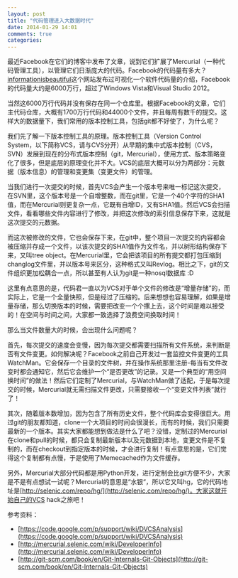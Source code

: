 ```yaml
---
layout: post
title: "代码管理进入大数据时代"
date: 2014-01-29 14:01
comments: true
categories: 
---
```

最近Facebook在它们的博客中发布了文章，说到它们扩展了Mercurial（一种代码管理工具），以管理它们日渐庞大的代码。Facebook的代码量有多大？[informationisbeautiful](http://www.informationisbeautiful.net/visualizations/million-lines-of-code/)这个网站发布过可视化一个软件代码量的介绍，Facebook的代码量大约是6000万行，超过了Windows Vista和Visual Studio 2012。

当然这6000万行代码并没有保存在同一个仓库里。根据Facebook的文章，它们主代码仓库，大概有1700万行代码和44000个文件，并且每周有数千的提交。这样大的数据量下，我们常用的版本控制工具，包括git都不好使了，为什么呢？

我们先了解一下版本控制工具的原理。版本控制工具（Version Control System，以下简称VCS，请与CVS分开）从早期的集中式版本控制（CVS，SVN）发展到现在的分布式版本控制（git，Mercurial），使用方式、版本策略变化了很多，但是底层的原理变化并不大。VCS的底层大概可以分为两部分：元数据（版本信息）的管理和变更集（变更文件）的管理。

当我们进行一次提交的时候，首先VCS会产生一个版本号来唯一标记这次提交，在SVN里，这个版本号是一个自增整数，而在git里，它是一个40个字符的SHA1值，而在Mercurial则更复杂一点，它既有自增ID，又有SHA1值。然后VCS会扫描文件，看看哪些文件内容进行了修改，并把这次修改的索引信息保存下来，这就是这次提交的元数据。

而这次被修改的文件，它也会保存下来，在git中，整个项目一次提交的内容都会被压缩并存成一个文件，以该次提交的SHA1值作为文件名，并以树形结构保存下来，又叫tree object。在Mercurial里，它会把该项目的所有提交都打包压缩到changlog文件里，并以版本号来区分，这种格式又叫Revlog。相比之下，git的文件组织更加松耦合一点，所以甚至有人认为git是一种nosql数据库 :D

这里有点意思的是，代码君一直以为VCS对于单个文件的修改是“增量存储”的，而实际上，它是一个全量快照，但是经过了压缩的。后来想想也容易理解，如果是增量存储，那么切换版本的时候，需要把改变一个个摞上去，这个时间是难以接受的！在空间与时间之间，大家都一致选择了浪费空间换取时间！

那么当文件数量大的时候，会出现什么问题呢？

首先，每次提交的速度会变慢，因为每次提交都需要扫描所有文件系统，来判断是否有文件变更。如何解决呢？Facebook之前自己开发过一套监控文件变更的工具WatchMan。它会保存一个目录的文件树，并在操作系统那里注册-每当有文件改变时都会通知它，然后它会维护一个“是否更改”的记录。又是一个典型的“用空间换时间”的做法！然后它们定制了Mercurial，与WatchMan做了适配，于是每次提交的时候，Mercurial就无需扫描文件更改，只需要接收一个“变更文件列表”就行了！

其次，随着版本数增加，因为包含了所有历史文件，整个代码库会变得很巨大。用过git的朋友都知道，clone一个大项目的时间会很漫长，而有的时候，我们只需要最新的一个版本。其实大家都能想到做法是什么了吧？没错，定制过的Mercurial在clone和pull的时候，都只会复制最新版本以及元数据到本地，变更文件是不复制的，而在checkout到指定版本的时候，才会进行复制！有点意思的是，它们觉得这个复制都有点慢，于是使用了Memecached作为文件缓存。

另外，Mercurial大部分代码都是用Python开发，进行定制会比git方便不少，大家是不是有点想试一试呢？Mercurial的意思是“水银“，所以它又叫hg，它的代码地址是[http://selenic.com/repo/hg/](http://selenic.com/repo/hg/)。大家这就开始自己的VCS hack之旅吧！

参考资料：

* [https://code.google.com/p/support/wiki/DVCSAnalysis](https://code.google.com/p/support/wiki/DVCSAnalysis)
* [http://mercurial.selenic.com/wiki/DeveloperInfo](http://mercurial.selenic.com/wiki/DeveloperInfo)
* [http://git-scm.com/book/en/Git-Internals-Git-Objects](http://git-scm.com/book/en/Git-Internals-Git-Objects)